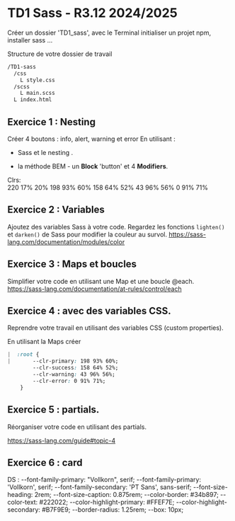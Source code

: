 # TD1 Sass - R3.12 2024/2025

Créer un dossier 'TD1_sass', avec le Terminal initialiser un projet npm, installer sass ...

Structure de votre dossier de travail

```bash
/TD1-sass
  /css
    L style.css
  /scss
    L main.scss
  L index.html
```

## Exercice 1 : Nesting

Créer 4 boutons : info, alert, warning et error
En utilisant :

- Sass et le nesting .

* la méthode BEM - un **Block** 'button' et 4 **Modifiers**.

Clrs:  
220 17% 20%
198 93% 60%
158 64% 52%
43 96% 56%
0 91% 71%

## Exercice 2 : Variables

Ajoutez des variables Sass à votre code.
Regardez les fonctions `lighten()` et `darken()` de Sass pour modifier la couleur au survol.
https://sass-lang.com/documentation/modules/color

## Exercice 3 : Maps et boucles

Simplifier votre code en utilisant une Map et une boucle @each.
https://sass-lang.com/documentation/at-rules/control/each

## Exercice 4 : avec des variables CSS.

Reprendre votre travail en utilisant des variables CSS (custom properties).

En utilisant la Maps créer

```css
|  :root {
|       --clr-primary: 198 93% 60%;
        --clr-success: 158 64% 52%;
        --clr-warning: 43 96% 56%;
        --clr-error: 0 91% 71%;
    }
```

## Exercice 5 : partials.

Réorganiser votre code en utilisant des partials.

https://sass-lang.com/guide#topic-4

## Exercice 6 : card

DS :
--font-family-primary: "Vollkorn", serif;
--font-family-primary: 'Vollkorn', serif;
--font-family-secondary: 'PT Sans', sans-serif;
--font-size-heading: 2rem;
--font-size-caption: 0.875rem;
--color-border: #34b897;
--color-text: #222022;
--color-highlight-primary: #FFEF7E;
--color-highlight-secondary: #B7F9E9;
--border-radius: 1.25rem;
--box: 10px;
